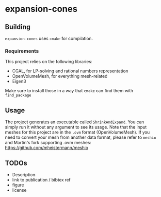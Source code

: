 # expansion-cones



## Building

`expansion-cones` uses `cmake` for compilation.

### Requirements
This project relies on the following libraries:

* CGAL, for LP-solving and rational numbers representation
* OpenVolumeMesh, for everything mesh-related
* Eigen3

Make sure to install those in a way that `cmake` can find them with `find_package`


## Usage

The project generates an executable called `ShrinkAndExpand`. You can simply run it without any argument to see its usage.
Note that the input meshes for this project are in the `.ovm` format (OpenVolumeMesh). 
If you need to convert your mesh from another data format, please refer to `meshio` and Martin's fork supporting .ovm meshes: https://github.com/mheistermann/meshio





## TODOs

* Description
* link to publication / bibtex ref
* figure
* license
